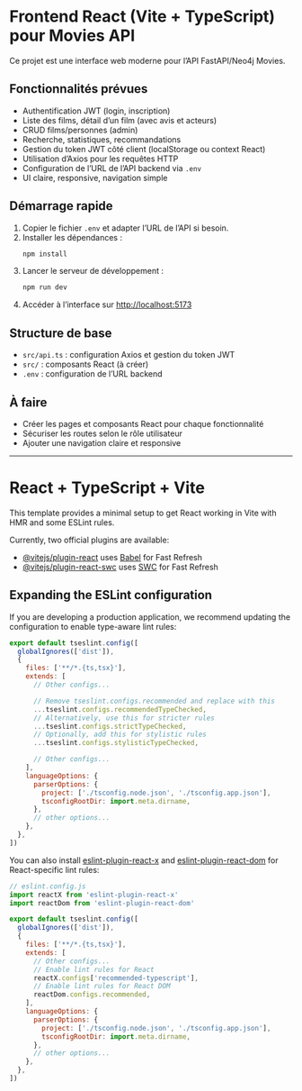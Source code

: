 # Frontend React (Vite + TypeScript) pour Movies API

Ce projet est une interface web moderne pour l’API FastAPI/Neo4j Movies.

## Fonctionnalités prévues
- Authentification JWT (login, inscription)
- Liste des films, détail d’un film (avec avis et acteurs)
- CRUD films/personnes (admin)
- Recherche, statistiques, recommandations
- Gestion du token JWT côté client (localStorage ou context React)
- Utilisation d’Axios pour les requêtes HTTP
- Configuration de l’URL de l’API backend via `.env`
- UI claire, responsive, navigation simple

## Démarrage rapide

1. Copier le fichier `.env` et adapter l’URL de l’API si besoin.
2. Installer les dépendances :
   ```bash
   npm install
   ```
3. Lancer le serveur de développement :
   ```bash
   npm run dev
   ```
4. Accéder à l’interface sur [http://localhost:5173](http://localhost:5173)

## Structure de base
- `src/api.ts` : configuration Axios et gestion du token JWT
- `src/` : composants React (à créer)
- `.env` : configuration de l’URL backend

## À faire
- Créer les pages et composants React pour chaque fonctionnalité
- Sécuriser les routes selon le rôle utilisateur
- Ajouter une navigation claire et responsive

---

# React + TypeScript + Vite

This template provides a minimal setup to get React working in Vite with HMR and some ESLint rules.

Currently, two official plugins are available:

- [@vitejs/plugin-react](https://github.com/vitejs/vite-plugin-react/blob/main/packages/plugin-react) uses [Babel](https://babeljs.io/) for Fast Refresh
- [@vitejs/plugin-react-swc](https://github.com/vitejs/vite-plugin-react/blob/main/packages/plugin-react-swc) uses [SWC](https://swc.rs/) for Fast Refresh

## Expanding the ESLint configuration

If you are developing a production application, we recommend updating the configuration to enable type-aware lint rules:

```js
export default tseslint.config([
  globalIgnores(['dist']),
  {
    files: ['**/*.{ts,tsx}'],
    extends: [
      // Other configs...

      // Remove tseslint.configs.recommended and replace with this
      ...tseslint.configs.recommendedTypeChecked,
      // Alternatively, use this for stricter rules
      ...tseslint.configs.strictTypeChecked,
      // Optionally, add this for stylistic rules
      ...tseslint.configs.stylisticTypeChecked,

      // Other configs...
    ],
    languageOptions: {
      parserOptions: {
        project: ['./tsconfig.node.json', './tsconfig.app.json'],
        tsconfigRootDir: import.meta.dirname,
      },
      // other options...
    },
  },
])
```

You can also install [eslint-plugin-react-x](https://github.com/Rel1cx/eslint-react/tree/main/packages/plugins/eslint-plugin-react-x) and [eslint-plugin-react-dom](https://github.com/Rel1cx/eslint-react/tree/main/packages/plugins/eslint-plugin-react-dom) for React-specific lint rules:

```js
// eslint.config.js
import reactX from 'eslint-plugin-react-x'
import reactDom from 'eslint-plugin-react-dom'

export default tseslint.config([
  globalIgnores(['dist']),
  {
    files: ['**/*.{ts,tsx}'],
    extends: [
      // Other configs...
      // Enable lint rules for React
      reactX.configs['recommended-typescript'],
      // Enable lint rules for React DOM
      reactDom.configs.recommended,
    ],
    languageOptions: {
      parserOptions: {
        project: ['./tsconfig.node.json', './tsconfig.app.json'],
        tsconfigRootDir: import.meta.dirname,
      },
      // other options...
    },
  },
])
```
